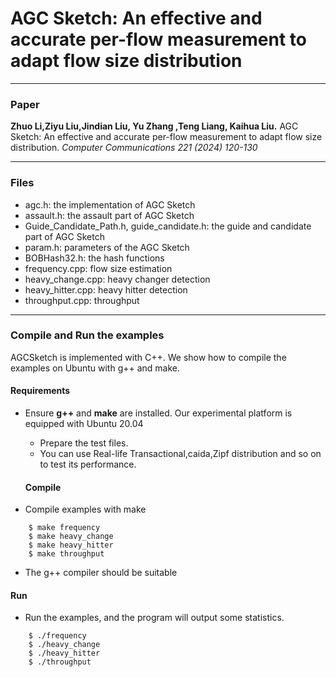 # AGC Sketch: An effective and accurate per-flow measurement to adapt flow size distribution

---
### Paper

__Zhuo Li,Ziyu Liu,Jindian Liu, Yu Zhang ,Teng Liang, Kaihua Liu.__ 
AGC Sketch: An effective and accurate per-flow measurement to adapt flow size distribution.
_Computer Communications 221 (2024) 120-130_

---
### Files
- agc.h: the implementation of AGC Sketch
- assault.h: the assault part of AGC Sketch
- Guide_Candidate_Path.h, guide_candidate.h: the guide and candidate part of AGC Sketch
- param.h: parameters of the AGC Sketch
- BOBHash32.h: the hash functions
- frequency.cpp: flow size estimation
- heavy_change.cpp: heavy changer detection
- heavy_hitter.cpp: heavy hitter detection
- throughput.cpp: throughput
---

### Compile and Run the examples
AGCSketch is implemented with C++. We show how to compile the examples on
Ubuntu with g++ and make.

#### Requirements
- Ensure __g++__ and __make__ are installed.  Our experimental platform is
  equipped with Ubuntu 20.04

  - Prepare the test files.
   - You can use Real-life Transactional,caida,Zipf distribution and so on to test its performance.


   #### Compile
- Compile examples with make

```
    $ make frequency
    $ make heavy_change
    $ make heavy_hitter
    $ make throughput
```

- The g++ compiler should be suitable 


#### Run
- Run the examples, and the program will output some statistics. 

```
    $ ./frequency
    $ ./heavy_change
    $ ./heavy_hitter
    $ ./throughput
```
